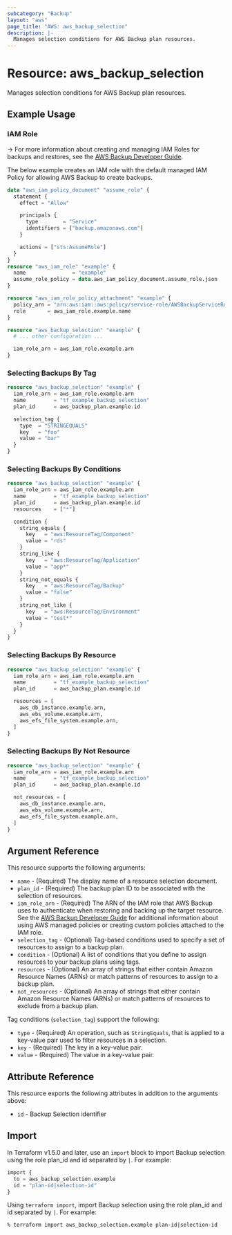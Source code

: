 ```yaml
---
subcategory: "Backup"
layout: "aws"
page_title: "AWS: aws_backup_selection"
description: |-
  Manages selection conditions for AWS Backup plan resources.
---
```


# Resource: aws_backup_selection

Manages selection conditions for AWS Backup plan resources.

## Example Usage

### IAM Role

-> For more information about creating and managing IAM Roles for backups and restores, see the [AWS Backup Developer Guide](https://docs.aws.amazon.com/aws-backup/latest/devguide/iam-service-roles.html).

The below example creates an IAM role with the default managed IAM Policy for allowing AWS Backup to create backups.

```terraform
data "aws_iam_policy_document" "assume_role" {
  statement {
    effect = "Allow"

    principals {
      type        = "Service"
      identifiers = ["backup.amazonaws.com"]
    }

    actions = ["sts:AssumeRole"]
  }
}
resource "aws_iam_role" "example" {
  name               = "example"
  assume_role_policy = data.aws_iam_policy_document.assume_role.json
}

resource "aws_iam_role_policy_attachment" "example" {
  policy_arn = "arn:aws:iam::aws:policy/service-role/AWSBackupServiceRolePolicyForBackup"
  role       = aws_iam_role.example.name
}

resource "aws_backup_selection" "example" {
  # ... other configuration ...

  iam_role_arn = aws_iam_role.example.arn
}
```

### Selecting Backups By Tag

```terraform
resource "aws_backup_selection" "example" {
  iam_role_arn = aws_iam_role.example.arn
  name         = "tf_example_backup_selection"
  plan_id      = aws_backup_plan.example.id

  selection_tag {
    type  = "STRINGEQUALS"
    key   = "foo"
    value = "bar"
  }
}
```

### Selecting Backups By Conditions

```terraform
resource "aws_backup_selection" "example" {
  iam_role_arn = aws_iam_role.example.arn
  name         = "tf_example_backup_selection"
  plan_id      = aws_backup_plan.example.id
  resources    = ["*"]

  condition {
    string_equals {
      key   = "aws:ResourceTag/Component"
      value = "rds"
    }
    string_like {
      key   = "aws:ResourceTag/Application"
      value = "app*"
    }
    string_not_equals {
      key   = "aws:ResourceTag/Backup"
      value = "false"
    }
    string_not_like {
      key   = "aws:ResourceTag/Environment"
      value = "test*"
    }
  }
}
```

### Selecting Backups By Resource

```terraform
resource "aws_backup_selection" "example" {
  iam_role_arn = aws_iam_role.example.arn
  name         = "tf_example_backup_selection"
  plan_id      = aws_backup_plan.example.id

  resources = [
    aws_db_instance.example.arn,
    aws_ebs_volume.example.arn,
    aws_efs_file_system.example.arn,
  ]
}
```

### Selecting Backups By Not Resource

```terraform
resource "aws_backup_selection" "example" {
  iam_role_arn = aws_iam_role.example.arn
  name         = "tf_example_backup_selection"
  plan_id      = aws_backup_plan.example.id

  not_resources = [
    aws_db_instance.example.arn,
    aws_ebs_volume.example.arn,
    aws_efs_file_system.example.arn,
  ]
}
```

## Argument Reference

This resource supports the following arguments:

* `name` - (Required) The display name of a resource selection document.
* `plan_id` - (Required) The backup plan ID to be associated with the selection of resources.
* `iam_role_arn` - (Required) The ARN of the IAM role that AWS Backup uses to authenticate when restoring and backing up the target resource. See the [AWS Backup Developer Guide](https://docs.aws.amazon.com/aws-backup/latest/devguide/access-control.html#managed-policies) for additional information about using AWS managed policies or creating custom policies attached to the IAM role.
* `selection_tag` - (Optional) Tag-based conditions used to specify a set of resources to assign to a backup plan.
* `condition` - (Optional) A list of conditions that you define to assign resources to your backup plans using tags.
* `resources` - (Optional) An array of strings that either contain Amazon Resource Names (ARNs) or match patterns of resources to assign to a backup plan.
* `not_resources` - (Optional) An array of strings that either contain Amazon Resource Names (ARNs) or match patterns of resources to exclude from a backup plan.

Tag conditions (`selection_tag`) support the following:

* `type` - (Required) An operation, such as `StringEquals`, that is applied to a key-value pair used to filter resources in a selection.
* `key` - (Required) The key in a key-value pair.
* `value` - (Required) The value in a key-value pair.

## Attribute Reference

This resource exports the following attributes in addition to the arguments above:

* `id` - Backup Selection identifier

## Import

In Terraform v1.5.0 and later, use an `import` block to import Backup selection using the role plan_id and id separated by `|`. For example:

```terraform
import {
  to = aws_backup_selection.example
  id = "plan-id|selection-id"
}
```

Using `terraform import`, import Backup selection using the role plan_id and id separated by `|`. For example:

```console
% terraform import aws_backup_selection.example plan-id|selection-id
```
